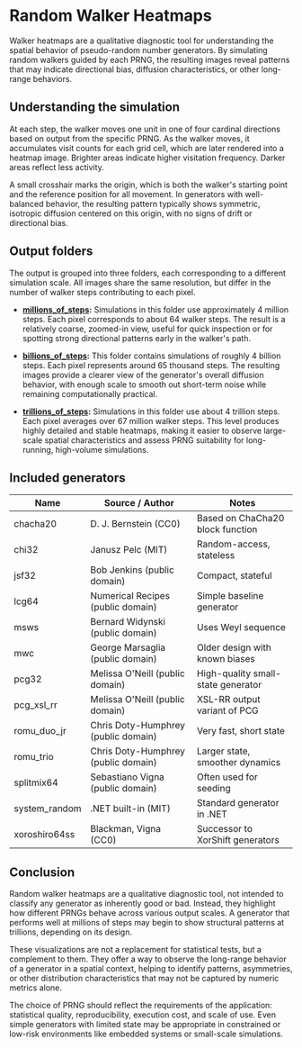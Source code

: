 # Random Walker Heatmaps

Walker heatmaps are a qualitative diagnostic tool for understanding the spatial behavior of pseudo-random number generators. By simulating random walkers guided by each PRNG, the resulting images reveal patterns that may indicate directional bias, diffusion characteristics, or other long-range behaviors.

## Understanding the simulation

At each step, the walker moves one unit in one of four cardinal directions based on output from the specific PRNG. As the walker moves, it accumulates visit counts for each grid cell, which are later rendered into a heatmap image. Brighter areas indicate higher visitation frequency. Darker areas reflect less activity.

A small crosshair marks the origin, which is both the walker's starting point and the reference position for all movement. In generators with well-balanced behavior, the resulting pattern typically shows symmetric, isotropic diffusion centered on this origin, with no signs of drift or directional bias.

## Output folders

The output is grouped into three folders, each corresponding to a different simulation scale. All images share the same resolution, but differ in the number of walker steps contributing to each pixel.

* **[millions_of_steps](./millions_of_steps/):**
  Simulations in this folder use approximately 4 million steps. Each pixel corresponds to about 64 walker steps. The result is a relatively coarse, zoomed-in view, useful for quick inspection or for spotting strong directional patterns early in the walker's path.

* **[billions_of_steps](./billions_of_steps/):**
  This folder contains simulations of roughly 4 billion steps. Each pixel represents around 65 thousand steps. The resulting images provide a clearer view of the generator's overall diffusion behavior, with enough scale to smooth out short-term noise while remaining computationally practical.

* **[trillions_of_steps](./trillions_of_steps/):**
  Simulations in this folder use about 4 trillion steps. Each pixel averages over 67 million walker steps. This level produces highly detailed and stable heatmaps, making it easier to observe large-scale spatial characteristics and assess PRNG suitability for long-running, high-volume simulations.

## Included generators

| Name          | Source / Author                     | Notes                              |
| ------------- | ----------------------------------- | ---------------------------------- |
| chacha20      | D. J. Bernstein (CC0)               | Based on ChaCha20 block function   |
| chi32         | Janusz Pelc (MIT)                   | Random-access, stateless           |
| jsf32         | Bob Jenkins (public domain)         | Compact, stateful                  |
| lcg64         | Numerical Recipes (public domain)   | Simple baseline generator          |
| msws          | Bernard Widynski (public domain)    | Uses Weyl sequence                 |
| mwc           | George Marsaglia (public domain)    | Older design with known biases     |
| pcg32         | Melissa O'Neill (public domain)     | High-quality small-state generator |
| pcg_xsl_rr    | Melissa O'Neill (public domain)     | XSL-RR output variant of PCG       |
| romu_duo_jr   | Chris Doty-Humphrey (public domain) | Very fast, short state             |
| romu_trio     | Chris Doty-Humphrey (public domain) | Larger state, smoother dynamics    |
| splitmix64    | Sebastiano Vigna (public domain)    | Often used for seeding             |
| system_random | .NET built-in (MIT)                 | Standard generator in .NET         |
| xoroshiro64ss | Blackman, Vigna (CC0)               | Successor to XorShift generators   |

## Conclusion

Random walker heatmaps are a qualitative diagnostic tool, not intended to classify any generator as inherently good or bad. Instead, they highlight how different PRNGs behave across various output scales. A generator that performs well at millions of steps may begin to show structural patterns at trillions, depending on its design.

These visualizations are not a replacement for statistical tests, but a complement to them. They offer a way to observe the long-range behavior of a generator in a spatial context, helping to identify patterns, asymmetries, or other distribution characteristics that may not be captured by numeric metrics alone.

The choice of PRNG should reflect the requirements of the application: statistical quality, reproducibility, execution cost, and scale of use. Even simple generators with limited state may be appropriate in constrained or low-risk environments like embedded systems or small-scale simulations.

